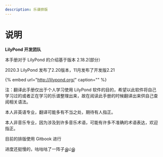 ```yaml
---
description: 乐谱排版
---
```


# 说明

**LilyPond 开发团队**

本手册对于 LilyPond 的介绍基于版本 2.18.2\(部分）

2020.3 LilyPond 发布了2.20版本，11月发布了开发版2.21

{% embed url="http://lilypond.org/" caption="" %}

注：翻译此手册仅出于个人学习使用 LilyPond 软件的目的，希望以此软件将自己学习过的或者正在学习的乐谱整理出来，故在阅读此手册的时候翻译出来供自己查阅相关语法。

本人非英语专业，翻译可能多有不当之处，期待有人指正。

本人非音乐专业，因为涉及到许多音乐术语，可能有许多不准确的术语表达，欢迎指正。

目前的排版使用 Gitbook 进行

进度还挺慢的，咕咕咕了一阵子இ௰இ

